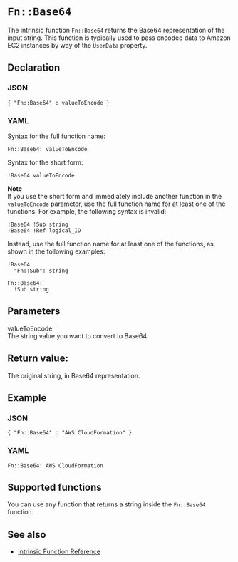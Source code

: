 # `Fn::Base64`<a name="intrinsic-function-reference-base64"></a>

The intrinsic function `Fn::Base64` returns the Base64 representation of the input string\. This function is typically used to pass encoded data to Amazon EC2 instances by way of the `UserData` property\.

## Declaration<a name="w7886ab1c33c28c12b5"></a>

### JSON<a name="intrinsic-function-reference-base64-syntax.json"></a>

```
{ "Fn::Base64" : valueToEncode }
```

### YAML<a name="intrinsic-function-reference-base64-syntax.yaml"></a>

Syntax for the full function name:

```
Fn::Base64: valueToEncode
```

Syntax for the short form:

```
!Base64 valueToEncode
```

**Note**  
If you use the short form and immediately include another function in the `valueToEncode` parameter, use the full function name for at least one of the functions\. For example, the following syntax is invalid:   

```
!Base64 !Sub string
!Base64 !Ref logical_ID
```
 Instead, use the full function name for at least one of the functions, as shown in the following examples:   

```
!Base64
  "Fn::Sub": string

Fn::Base64:
  !Sub string
```

## Parameters<a name="w7886ab1c33c28c12b7"></a>

valueToEncode  
The string value you want to convert to Base64\.

## Return value:<a name="w7886ab1c33c28c12b9"></a>

The original string, in Base64 representation\.

## Example<a name="w7886ab1c33c28c12c11"></a>

### JSON<a name="intrinsic-function-reference-base64-example.json"></a>

```
{ "Fn::Base64" : "AWS CloudFormation" }
```

### YAML<a name="intrinsic-function-reference-base64-example.yaml"></a>

```
Fn::Base64: AWS CloudFormation
```

## Supported functions<a name="w7886ab1c33c28c12c13"></a>

You can use any function that returns a string inside the `Fn::Base64` function\.

## See also<a name="w7886ab1c33c28c12c15"></a>
+ [Intrinsic Function Reference](intrinsic-function-reference.md)
